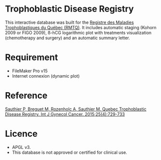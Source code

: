 # Trophoblastic Disease Registry
This interactive database was built for the [Registre des Maladies Trophoblastiques du Québec (RMTQ)](https://www.rmtq.ca/). It includes automatic staging (Kohorn 2009 or FIGO 2009), ß-hCG logarithmic plot with treatments visualization (chemotherapy and surgery) and an automatic summary letter.

# Requirement

- FileMaker Pro v15
- Internet connexion (dynamic plot)

# Reference
[Sauthier P, Breguet M, Rozenholc A, Sauthier M. Quebec Trophoblastic Disease Registry. Int J Gynecol Cancer. 2015;25(4):729-733](https://ijgc.bmj.com/content/25/4/729.long)

# Licence
 - APGL v3.
 - This database is not approved or certified for clinical use.
